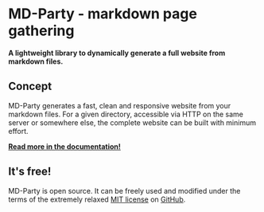 MD-Party - markdown page gathering
==================================

**A lightweight library to dynamically generate a full website from markdown files.**

## Concept

MD-Party generates a fast, clean and responsive website from your markdown files. For a given directory, accessible via HTTP on the same server or somewhere else, the complete website can be built with minimum effort.

**[Read more in the documentation!](#Documentation)**

## It's free!

MD-Party is open source. It can be freely used and modified under the terms of the extremely relaxed [MIT license][mit] on [GitHub][gh].

[mit]: https://choosealicense.com/licenses/mit/
[gh]: https://github.com/memowe/md-party
